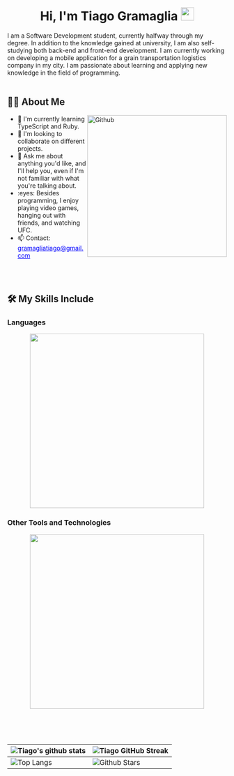 <h1 align="center"> Hi, I'm Tiago Gramaglia
    <img src="https://raw.githubusercontent.com/MartinHeinz/MartinHeinz/master/wave.gif" width="30px">
</h1>
<p align='center'></p>
<div size='20px'>
    I am a Software Development student, currently halfway through my degree. In addition to the knowledge gained at university, I am also self-studying both back-end and front-end development. I am currently working on developing a mobile application for a grain transportation logistics company in my city. I am passionate about learning and applying new knowledge in the field of programming.
</div>
<br>

<h2>👨‍💻 About Me</h2>
<img width="320" height="325" align="right" alt="Github" src="https://user-images.githubusercontent.com/51513908/150689872-eaa21d9a-7c65-4662-938c-26091c09cd70.svg" />
<ul>
    <li>🌱 I'm currently learning TypeScript and Ruby.</li>
    <li>👯 I'm looking to collaborate on different projects.</li>
    <li>💬 Ask me about anything you'd like, and I'll help you, even if I'm not familiar with what you're talking about.</li>
    <li>:eyes: Besides programming, I enjoy playing video games, hanging out with friends, and watching UFC.</li>
    <li>📫 Contact: <a href="mailto:gramagliatiago@gmail.com" style="color: blue; text-decoration: underline;">gramagliatiago@gmail.com</a></li>
</ul>
<br>
<br>

<h2>🛠️ My Skills Include</h2>

<h3>Languages</h3>
<p align="center">
<img width="400px"  src="https://skillicons.dev/icons?i=py,java,php,html,css,js&perline=7"  />
</p>

<h3>Other Tools and Technologies</h3>
<p align="center">
<img width="400px"  src="https://skillicons.dev/icons?i=mysql,mongo,postgres,react,nodejs,vscode&perline=10"  />
</p>

<br>
<br>
<br>

| ![Tiago's github stats](https://github-readme-stats.vercel.app/api?username=tiagogramaglia&show_icons=true&theme=tokyonight) | ![Tiago GitHub Streak](https://github-readme-streak-stats.herokuapp.com/?user=tiagogramaglia&theme=tokyonight) |
| --- | --- |
| ![Top Langs](https://github-readme-stats.vercel.app/api/top-langs/?username=tiagogramaglia&theme=tokyonight) | ![Github Stars](https://github-readme-stats.vercel.app/api?username=tiagogramaglia&show_icons=true&locale=en&count_private=true&hide_rank=true&custom_title=My%20GitHub%20Stats&disable_animations=true&theme=tokyonight) |
